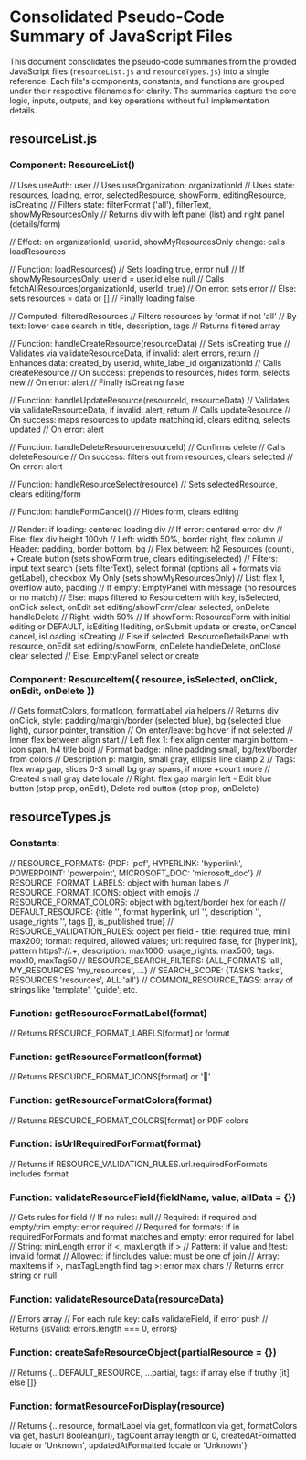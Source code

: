 # Consolidated Pseudo-Code Summary of JavaScript Files

This document consolidates the pseudo-code summaries from the provided JavaScript files (`resourceList.js` and `resourceTypes.js`) into a single reference. Each file's components, constants, and functions are grouped under their respective filenames for clarity. The summaries capture the core logic, inputs, outputs, and key operations without full implementation details.

## resourceList.js

### Component: ResourceList()
// Uses useAuth: user
// Uses useOrganization: organizationId
// Uses state: resources, loading, error, selectedResource, showForm, editingResource, isCreating
// Filters state: filterFormat ('all'), filterText, showMyResourcesOnly
// Returns div with left panel (list) and right panel (details/form)

// Effect: on organizationId, user.id, showMyResourcesOnly change: calls loadResources

// Function: loadResources()
// Sets loading true, error null
// If showMyResourcesOnly: userId = user.id else null
// Calls fetchAllResources(organizationId, userId, true)
// On error: sets error
// Else: sets resources = data or []
// Finally loading false

// Computed: filteredResources
// Filters resources by format if not 'all'
// By text: lower case search in title, description, tags
// Returns filtered array

// Function: handleCreateResource(resourceData)
// Sets isCreating true
// Validates via validateResourceData, if invalid: alert errors, return
// Enhances data: created_by user.id, white_label_id organizationId
// Calls createResource
// On success: prepends to resources, hides form, selects new
// On error: alert
// Finally isCreating false

// Function: handleUpdateResource(resourceId, resourceData)
// Validates via validateResourceData, if invalid: alert, return
// Calls updateResource
// On success: maps resources to update matching id, clears editing, selects updated
// On error: alert

// Function: handleDeleteResource(resourceId)
// Confirms delete
// Calls deleteResource
// On success: filters out from resources, clears selected
// On error: alert

// Function: handleResourceSelect(resource)
// Sets selectedResource, clears editing/form

// Function: handleFormCancel()
// Hides form, clears editing

// Render: if loading: centered loading div
// If error: centered error div
// Else: flex div height 100vh
// Left: width 50%, border right, flex column
// Header: padding, border bottom, bg
// Flex between: h2 Resources (count), + Create button (sets showForm true, clears editing/selected)
// Filters: input text search (sets filterText), select format (options all + formats via getLabel), checkbox My Only (sets showMyResourcesOnly)
// List: flex 1, overflow auto, padding
// If empty: EmptyPanel with message (no resources or no match)
// Else: maps filtered to ResourceItem with key, isSelected, onClick select, onEdit set editing/showForm/clear selected, onDelete handleDelete
// Right: width 50%
// If showForm: ResourceForm with initial editing or DEFAULT, isEditing !!editing, onSubmit update or create, onCancel cancel, isLoading isCreating
// Else if selected: ResourceDetailsPanel with resource, onEdit set editing/showForm, onDelete handleDelete, onClose clear selected
// Else: EmptyPanel select or create

### Component: ResourceItem({ resource, isSelected, onClick, onEdit, onDelete })
// Gets formatColors, formatIcon, formatLabel via helpers
// Returns div onClick, style: padding/margin/border (selected blue), bg (selected blue light), cursor pointer, transition
// On enter/leave: bg hover if not selected
// Inner flex between align start
// Left flex 1: flex align center margin bottom - icon span, h4 title bold
// Format badge: inline padding small, bg/text/border from colors
// Description p: margin, small gray, ellipsis line clamp 2
// Tags: flex wrap gap, slices 0-3 small bg gray spans, if more +count more
// Created small gray date locale
// Right: flex gap margin left - Edit blue button (stop prop, onEdit), Delete red button (stop prop, onDelete)

## resourceTypes.js

### Constants:
// RESOURCE_FORMATS: {PDF: 'pdf', HYPERLINK: 'hyperlink', POWERPOINT: 'powerpoint', MICROSOFT_DOC: 'microsoft_doc'}
// RESOURCE_FORMAT_LABELS: object with human labels
// RESOURCE_FORMAT_ICONS: object with emojis
// RESOURCE_FORMAT_COLORS: object with bg/text/border hex for each
// DEFAULT_RESOURCE: {title '', format hyperlink, url '', description '', usage_rights '', tags [], is_published true}
// RESOURCE_VALIDATION_RULES: object per field - title: required true, min1 max200; format: required, allowed values; url: required false, for [hyperlink], pattern https?://.+; description: max1000; usage_rights: max500; tags: max10, maxTag50
// RESOURCE_SEARCH_FILTERS: {ALL_FORMATS 'all', MY_RESOURCES 'my_resources', ...}
// SEARCH_SCOPE: {TASKS 'tasks', RESOURCES 'resources', ALL 'all'}
// COMMON_RESOURCE_TAGS: array of strings like 'template', 'guide', etc.

### Function: getResourceFormatLabel(format)
// Returns RESOURCE_FORMAT_LABELS[format] or format

### Function: getResourceFormatIcon(format)
// Returns RESOURCE_FORMAT_ICONS[format] or '📄'

### Function: getResourceFormatColors(format)
// Returns RESOURCE_FORMAT_COLORS[format] or PDF colors

### Function: isUrlRequiredForFormat(format)
// Returns if RESOURCE_VALIDATION_RULES.url.requiredForFormats includes format

### Function: validateResourceField(fieldName, value, allData = {})
// Gets rules for field
// If no rules: null
// Required: if required and empty/trim empty: error required
// Required for formats: if in requiredForFormats and format matches and empty: error required for label
// String: minLength error if <, maxLength if >
// Pattern: if value and !test: invalid format
// Allowed: if !includes value: must be one of join
// Array: maxItems if >, maxTagLength find tag >: error max chars
// Returns error string or null

### Function: validateResourceData(resourceData)
// Errors array
// For each rule key: calls validateField, if error push
// Returns {isValid: errors.length === 0, errors}

### Function: createSafeResourceObject(partialResource = {})
// Returns {...DEFAULT_RESOURCE, ...partial, tags: if array else if truthy [it] else []}

### Function: formatResourceForDisplay(resource)
// Returns {...resource, formatLabel via get, formatIcon via get, formatColors via get, hasUrl Boolean(url), tagCount array length or 0, createdAtFormatted locale or 'Unknown', updatedAtFormatted locale or 'Unknown'}